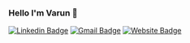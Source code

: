 ### Hello I'm Varun 👋
[![Linkedin Badge](https://img.shields.io/badge/-Varun_Kanna-blue?style=for-the-badge&logo=Linkedin&logoColor=white)](https://www.linkedin.com/in/varun-kanna/)
[![Gmail Badge](https://img.shields.io/badge/-varunkanna1%40outlook.com-c14438?style=for-the-badge&logo=Gmail&logoColor=white)](mailto:varunkanna1@outlook.com)
[![Website Badge](https://img.shields.io/badge/website-000000?style=for-the-badge&logo=About.me&logoColor=white)](https://varunkanna.me)

<!-- <h2>Tools I use</h2>
<p>
  <img alt="git" src="https://img.shields.io/badge/-Git-0E0903?style=flat-square&logo=git&logoColor=white" />
  <img alt = "Python" src = "https://img.shields.io/badge/-Python-0A18F5?style=flat-square&logo=python"/>
  <img alt="Javascript" src="https://img.shields.io/badge/-javascript-FF9300?style=flat-square&logo=javascript">
  <img alt="React" src="https://img.shields.io/badge/-React-45b8d8?style=flat-square&logo=react&logoColor=white" />
  <img alt="Flask" src="https://img.shields.io/badge/-Flask-F5c1d8?style=flat-square&logo=flask">
</p>

<h2>My Stat's</h2>

[![Varun Kanna's stats](https://github-readme-stats.vercel.app/api?username=varun-kanna&show_icons=true&theme=radical)](https://github.com/anuraghazra/github-readme-stats)
[![Languages](https://github-readme-stats.vercel.app/api/top-langs/?username=varun-kanna&theme=radical&layout=compact&hide=shaderlab,c%23)](https://github.com/anuraghazra/github-readme-stats)

#### I am currently working on: ####
* [Personal Portfolio](https://github.com/varun-kanna/varun-kanna.github.io) -->

<!--
**varun-kanna/varun-kanna** is a ✨ _special_ ✨ repository because its `README.md` (this file) appears on your GitHub profile.

Here are some ideas to get you started:

- 🔭 I’m currently working on ...
- 🌱 I’m currently learning ...
- 👯 I’m looking to collaborate on ...
- 🤔 I’m looking for help with ...
- 💬 Ask me about ...
- 📫 How to reach me: ...
- 😄 Pronouns: ...
- ⚡ Fun fact: ...
-->
